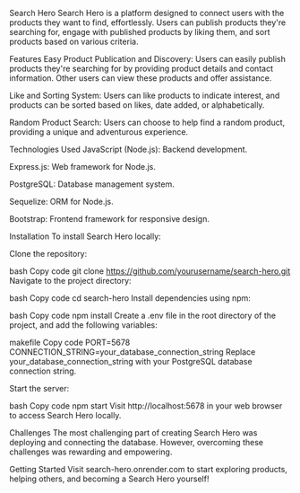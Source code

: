 Search Hero
Search Hero is a platform designed to connect users with the products they want to find, effortlessly. Users can publish products they're searching for, engage with published products by liking them, and sort products based on various criteria.

Features
Easy Product Publication and Discovery: Users can easily publish products they're searching for by providing product details and contact information. Other users can view these products and offer assistance.

Like and Sorting System: Users can like products to indicate interest, and products can be sorted based on likes, date added, or alphabetically.

Random Product Search: Users can choose to help find a random product, providing a unique and adventurous experience.

Technologies Used
JavaScript (Node.js): Backend development.

Express.js: Web framework for Node.js.

PostgreSQL: Database management system.

Sequelize: ORM for Node.js.

Bootstrap: Frontend framework for responsive design.

Installation
To install Search Hero locally:

Clone the repository:

bash
Copy code
git clone https://github.com/yourusername/search-hero.git
Navigate to the project directory:

bash
Copy code
cd search-hero
Install dependencies using npm:

bash
Copy code
npm install
Create a .env file in the root directory of the project, and add the following variables:

makefile
Copy code
PORT=5678
CONNECTION_STRING=your_database_connection_string
Replace your_database_connection_string with your PostgreSQL database connection string.

Start the server:

bash
Copy code
npm start
Visit http://localhost:5678 in your web browser to access Search Hero locally.

Challenges
The most challenging part of creating Search Hero was deploying and connecting the database. However, overcoming these challenges was rewarding and empowering.

Getting Started
Visit search-hero.onrender.com to start exploring products, helping others, and becoming a Search Hero yourself!
